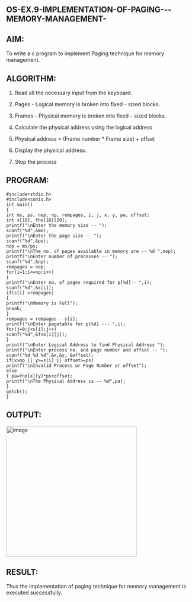 ## OS-EX.9-IMPLEMENTATION-OF-PAGING---MEMORY-MANAGEMENT-

## AIM:

 To write a c program to implement Paging technique for memory management.



## ALGORITHM:

1. Read all the necessary input from the keyboard.


2. Pages - Logical memory is broken into fixed - sized blocks.


3. Frames – Physical memory is broken into fixed – sized blocks.


4. Calculate the physical address using the logical address


5. Physical address = (Frame number * Frame size) + offset


6. Display the physical address.


7. Stop the process

## PROGRAM:
```
#include<stdio.h>
#include<conio.h>
int main()
{
int ms, ps, nop, np, rempages, i, j, x, y, pa, offset;
int s[10], fno[10][20];
printf("\nEnter the memory size -- ");
scanf("%d",&ms);
printf("\nEnter the page size -- ");
scanf("%d",&ps);
nop = ms/ps;
printf("\nThe no. of pages available in memory are -- %d ",nop);
printf("\nEnter number of processes -- ");
scanf("%d",&np);
rempages = nop;
for(i=1;i<=np;i++)
{
printf("\nEnter no. of pages required for p[%d]-- ",i);
scanf("%d",&s[i]);
if(s[i] >rempages)
{
printf("\nMemory is Full");
break;
}
rempages = rempages - s[i];
printf("\nEnter pagetable for p[%d] --- ",i);
for(j=0;j<s[i];j++)
scanf("%d",&fno[i][j]);
}
printf("\nEnter Logical Address to find Physical Address ");
printf("\nEnter process no. and page number and offset -- ");
scanf("%d %d %d",&x,&y, &offset);
if(x>np || y>=s[i] || offset>=ps)
printf("\nInvalid Process or Page Number or offset");
else
{ pa=fno[x][y]*ps+offset;
printf("\nThe Physical Address is -- %d",pa);
}
getch();
}

```
## OUTPUT:

<img width="352" alt="image" src="https://github.com/AlluguriSrikrishnateja/OS-EX.9-IMPLEMENTATION-OF-PAGING---MEMORY-MANAGEMENT-/assets/118343892/c305e589-49a9-48ce-8578-295f1c413346">


## RESULT:

Thus the implementation of paging technique for memory management is executed successfully.
